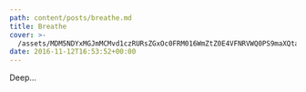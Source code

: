 ```yaml
---
path: content/posts/breathe.md
title: Breathe
cover: >-
  /assets/MDM5NDYxMGJmMCMvd1czRURsZGxOc0FRM016WmZtZ0E4VFNRVWQ0PS9maXQtaW4vOTAweDkwMC9maWx0ZXJzOm5vX3Vwc2NhbGUoKTpxdWFsaXR5KDgwKS9odHRwOi8vaW1hZ2VzLm1pYy5jb20vZnh1NWxjNGh2d2RseXdwYmdobDU2YnV2ZGp1a2VqbXd5YnhpZXYxanRmaGlvZGNhcWtpaXR5d2N5NWFlc2dlNy5naWY.gif
date: 2016-11-12T16:53:52+00:00
---
```


Deep...